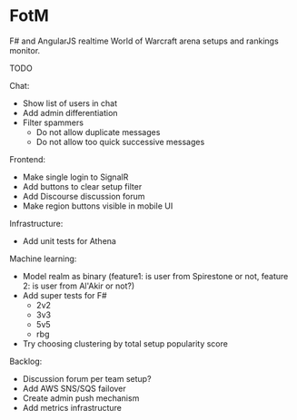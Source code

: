 FotM
====
F# and AngularJS realtime World of Warcraft arena setups and rankings monitor.

TODO

Chat:
- Show list of users in chat
- Add admin differentiation
- Filter spammers
  - Do not allow duplicate messages
  - Do not allow too quick successive messages

Frontend:
- Make single login to SignalR
- Add buttons to clear setup filter
- Add Discourse discussion forum
- Make region buttons visible in mobile UI

Infrastructure:
- Add unit tests for Athena

Machine learning:
- Model realm as binary (feature1: is user from Spirestone or not, feature 2: is user from Al'Akir or not?)
- Add super tests for F#
  - 2v2
  - 3v3
  - 5v5
  - rbg
- Try choosing clustering by total setup popularity score

Backlog:
- Discussion forum per team setup?
- Add AWS SNS/SQS failover
- Create admin push mechanism
- Add metrics infrastructure
